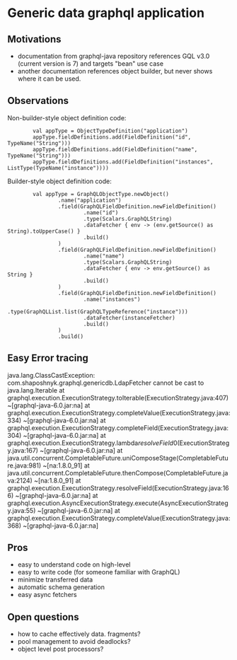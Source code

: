 # Generic data graphql application

## Motivations
- documentation from graphql-java repository references GQL v3.0 (current version is 7) and targets "bean" use case
- another documentation references object builder, but never shows where it can be used.

## Observations

Non-builder-style object definition code:
```
        val appType = ObjectTypeDefinition("application")
        appType.fieldDefinitions.add(FieldDefinition("id", TypeName("String")))
        appType.fieldDefinitions.add(FieldDefinition("name", TypeName("String")))
        appType.fieldDefinitions.add(FieldDefinition("instances", ListType(TypeName("instance"))))
```

Builder-style object definition code:
```
        val appType = GraphQLObjectType.newObject()
                .name("application")
                .field(GraphQLFieldDefinition.newFieldDefinition()
                        .name("id")
                        .type(Scalars.GraphQLString)
                        .dataFetcher { env -> (env.getSource() as String).toUpperCase() }
                        .build()
                )
                .field(GraphQLFieldDefinition.newFieldDefinition()
                        .name("name")
                        .type(Scalars.GraphQLString)
                        .dataFetcher { env -> env.getSource() as String }
                        .build()
                )
                .field(GraphQLFieldDefinition.newFieldDefinition()
                        .name("instances")
                        .type(GraphQLList.list(GraphQLTypeReference("instance")))
                        .dataFetcher(instanceFetcher)
                        .build()
                )
                .build()
```

## Easy Error tracing
java.lang.ClassCastException: com.shaposhnyk.graphql.genericdb.LdapFetcher cannot be cast to java.lang.Iterable
	at graphql.execution.ExecutionStrategy.toIterable(ExecutionStrategy.java:407) ~[graphql-java-6.0.jar:na]
	at graphql.execution.ExecutionStrategy.completeValue(ExecutionStrategy.java:334) ~[graphql-java-6.0.jar:na]
	at graphql.execution.ExecutionStrategy.completeField(ExecutionStrategy.java:304) ~[graphql-java-6.0.jar:na]
	at graphql.execution.ExecutionStrategy.lambda$resolveField$0(ExecutionStrategy.java:167) ~[graphql-java-6.0.jar:na]
	at java.util.concurrent.CompletableFuture.uniComposeStage(CompletableFuture.java:981) ~[na:1.8.0_91]
	at java.util.concurrent.CompletableFuture.thenCompose(CompletableFuture.java:2124) ~[na:1.8.0_91]
	at graphql.execution.ExecutionStrategy.resolveField(ExecutionStrategy.java:166) ~[graphql-java-6.0.jar:na]
	at graphql.execution.AsyncExecutionStrategy.execute(AsyncExecutionStrategy.java:55) ~[graphql-java-6.0.jar:na]
	at graphql.execution.ExecutionStrategy.completeValue(ExecutionStrategy.java:368) ~[graphql-java-6.0.jar:na]


## Pros
- easy to understand code on high-level
- easy to write code (for someone familiar with GraphQL)
- minimize transferred data
- automatic schema generation
- easy async fetchers

## Open questions
- how to cache effectively data. fragments?
- pool management to avoid deadlocks?
- object level post processors?